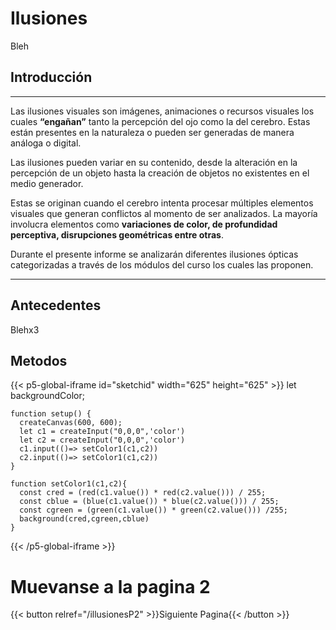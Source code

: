 # Ilusiones
Bleh
## **Introducción**
---
Las ilusiones visuales son imágenes, animaciones o recursos visuales los cuales **“engañan”** tanto la percepción del ojo como la del cerebro. Estas están presentes en la naturaleza o pueden ser generadas de manera análoga o digital.

Las ilusiones pueden variar en su contenido, desde la alteración en la percepción de un objeto hasta la creación de objetos no existentes en el medio generador.

Estas se originan cuando el cerebro intenta procesar múltiples elementos visuales que generan conflictos al momento de ser analizados. La mayoría involucra elementos como **variaciones de color, de profundidad perceptiva, disrupciones geométricas entre otras**.

Durante el presente informe se analizarán diferentes ilusiones ópticas categorizadas a través de los módulos del curso los cuales las proponen.

---
## Antecedentes
Blehx3
## Metodos
{{< p5-global-iframe id="sketchid"  width="625" height="625" >}}
    let backgroundColor;

    function setup() {
      createCanvas(600, 600);
      let c1 = createInput("0,0,0",'color')
      let c2 = createInput("0,0,0",'color')
      c1.input(()=> setColor1(c1,c2))
      c2.input(()=> setColor1(c1,c2))
    }

    function setColor1(c1,c2){
      const cred = (red(c1.value()) * red(c2.value())) / 255;
      const cblue = (blue(c1.value()) * blue(c2.value())) / 255;
      const cgreen = (green(c1.value()) * green(c2.value())) /255;
      background(cred,cgreen,cblue)
    }
    
{{< /p5-global-iframe >}}

# Muevanse a la pagina 2

{{< button relref="/illusionesP2" >}}Siguiente Pagina{{< /button >}}
